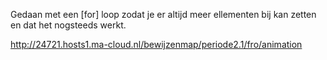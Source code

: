 Gedaan met een [for] loop zodat je er altijd meer ellementen bij kan zetten en dat het nogsteeds werkt.

http://24721.hosts1.ma-cloud.nl/bewijzenmap/periode2.1/fro/animation
